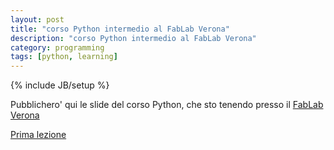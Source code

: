```yaml
---
layout: post
title: "corso Python intermedio al FabLab Verona"
description: "corso Python intermedio al FabLab Verona"
category: programming
tags: [python, learning]
---
```

{% include JB/setup %}

Pubblichero' qui le slide del corso Python, che sto tenendo presso il [FabLab Verona](http://www.veronafablab.it)

[Prima lezione](http://ilmanzo.github.io/files/corso_python_intermedio_fablab_2016/pylezione1.html)


